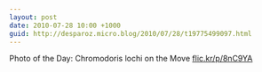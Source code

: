 ```yaml
---
layout: post
date: 2010-07-28 10:00 +1000
guid: http://desparoz.micro.blog/2010/07/28/t19775499097.html
---
```

Photo of the Day: Chromodoris lochi on the Move [flic.kr/p/8nC9YA](http://flic.kr/p/8nC9YA)
